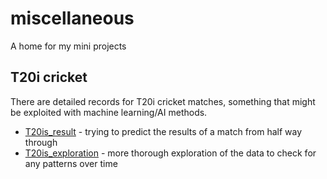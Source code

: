 # miscellaneous
A home for my mini projects

## T20i cricket

There are detailed records for T20i cricket matches, something that might be exploited with machine learning/AI methods.
- [T20is_result](/T20is_result.ipynb) - trying to predict the results of a match from half way through
- [T20is_exploration](/T20is_exploration.ipynb) - more thorough exploration of the data to check for any patterns over time
